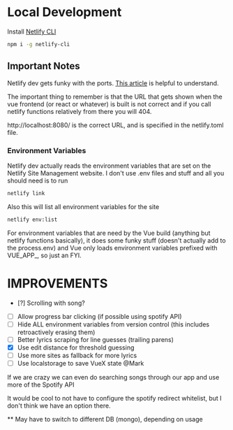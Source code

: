 # Local Development

Install [Netlify CLI](https://cli.netlify.com/)

```bash
npm i -g netlify-cli
```

## Important Notes

Netlify dev gets funky with the ports. [This article](https://cli.netlify.com/netlify-dev/) is helpful to understand.

The important thing to remember is that the URL that gets shown when the vue frontend (or react or whatever) is built is not correct and if you call netlify functions relatively from there you will 404.

http://localhost:8080/ is the correct URL, and is specified in the netlify.toml file.

### Environment Variables

Netlify dev actually reads the environment variables that are set on the Netlify Site Management website. I don't use .env files and stuff and all you should need is to run 
```bash
netlify link
```
Also this will list all environment variables for the site
```bash
netlify env:list
```
For environment variables that are need by the Vue build (anything but netlify functions basically), it does some funky stuff (doesn't actually add to the process.env) and Vue only loads environment variables prefixed with VUE_APP_, so just an FYI.



# IMPROVEMENTS

- [?] Scrolling with song?
- [ ] Allow progress bar clicking (if possible using spotify API)
- [ ] Hide ALL environment variables from version control (this includes retroactively erasing them)
- [ ] Better lyrics scraping for line guesses (trailing parens)
- [X] Use edit distance for threshold guessing
- [ ] Use more sites as fallback for more lyrics
- [ ] Use localstorage to save VueX state @Mark

If we are crazy we can even do searching songs through our app and use more of the Spotify API

It would be cool to not have to configure the spotify redirect whitelist, but I don't think we have an option there.

** May have to switch to different DB (mongo), depending on usage